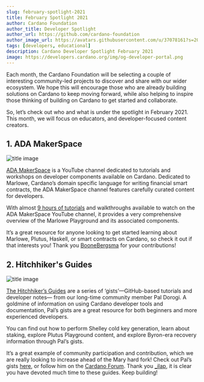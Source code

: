 ```yaml
---
slug: february-spotlight-2021
title: February Spotlight 2021
author: Cardano Foundation
author_title: Developer Spotlight
author_url: https://github.com/cardano-foundation
author_image_url: https://avatars.githubusercontent.com/u/37078161?s=200&v=4
tags: [developers, educational]
description: Cardano Developer Spotlight February 2021
image: https://developers.cardano.org/img/og-developer-portal.png
---
```


Each month, the Cardano Foundation will be selecting a couple of interesting community-led projects to discover and share with our wider ecosystem. We hope this will encourage those who are already building solutions on Cardano to keep moving forward, while also helping to inspire those thinking of building on Cardano to get started and collaborate.

So, let’s check out who and what is under the spotlight in February 2021. This month, we will focus on educators, and developer-focused content creators.

<!-- truncate -->

## 1. ADA MakerSpace

![title image](/img/spotlight/adamakerspace.jpeg)

[ADA MakerSpace](https://www.youtube.com/c/ADAMakerSpace/videos) is a YouTube channel dedicated to tutorials and workshops on developer components available on Cardano. Dedicated to Marlowe, Cardano’s domain specific language for writing financial smart contracts, the ADA MakerSpace channel features carefully curated content for developers.

With almost [9 hours of tutorials](https://www.youtube.com/c/ADAMakerSpace/videos) and walkthroughs available to watch on the ADA MakerSpace YouTube channel, it provides a very comprehensive overview of the Marlowe Playground and its associated components.

It’s a great resource for anyone looking to get started learning about Marlowe, Plutus, Haskell, or smart contracts on Cardano, so check it out if that interests you! Thank you [BooneBergsma](https://forum.cardano.org/u/boonebergsma) for your contributions!

## 2. Hitchhiker's Guides

![title image](/img/spotlight/hitchhikersguide.png)

[The Hitchhiker’s Guides](https://gist.github.com/ilap) are a series of ‘gists’—GitHub-based tutorials and developer notes— from our long-time community member Pal Dorogi. A goldmine of information on using Cardano developer tools and documentation, Pal’s gists are a great resource for both beginners and more experienced developers.

You can find out how to perform Shelley cold key generation, learn about staking, explore Plutus Playground content, and explore Byron-era recovery information through Pal’s gists.

It’s a great example of community participation and contribution, which we are really looking to increase ahead of the Mary hard fork! Check out Pal’s gists [here](https://gist.github.com/ilap), or follow him on the [Cardano Forum](https://forum.cardano.org/u/_ilap/). Thank you [_ilap](https://forum.cardano.org/u/_ilap), it is clear you have devoted much time to these guides. Keep building!
